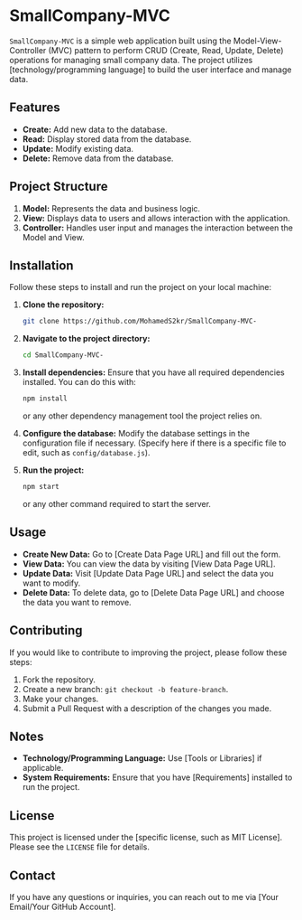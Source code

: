 # SmallCompany-MVC

`SmallCompany-MVC` is a simple web application built using the Model-View-Controller (MVC) pattern to perform CRUD (Create, Read, Update, Delete) operations for managing small company data. The project utilizes [technology/programming language] to build the user interface and manage data.

## Features

- **Create:** Add new data to the database.
- **Read:** Display stored data from the database.
- **Update:** Modify existing data.
- **Delete:** Remove data from the database.

## Project Structure

1. **Model:** Represents the data and business logic.
2. **View:** Displays data to users and allows interaction with the application.
3. **Controller:** Handles user input and manages the interaction between the Model and View.

## Installation

Follow these steps to install and run the project on your local machine:

1. **Clone the repository:**
    ```bash
    git clone https://github.com/MohamedS2kr/SmallCompany-MVC-
    ```

2. **Navigate to the project directory:**
    ```bash
    cd SmallCompany-MVC-
    ```

3. **Install dependencies:**
    Ensure that you have all required dependencies installed. You can do this with:
    ```bash
    npm install
    ```
    or any other dependency management tool the project relies on.

4. **Configure the database:**
    Modify the database settings in the configuration file if necessary. (Specify here if there is a specific file to edit, such as `config/database.js`).

5. **Run the project:**
    ```bash
    npm start
    ```
    or any other command required to start the server.

## Usage

- **Create New Data:** Go to [Create Data Page URL] and fill out the form.
- **View Data:** You can view the data by visiting [View Data Page URL].
- **Update Data:** Visit [Update Data Page URL] and select the data you want to modify.
- **Delete Data:** To delete data, go to [Delete Data Page URL] and choose the data you want to remove.

## Contributing

If you would like to contribute to improving the project, please follow these steps:

1. Fork the repository.
2. Create a new branch: `git checkout -b feature-branch`.
3. Make your changes.
4. Submit a Pull Request with a description of the changes you made.

## Notes

- **Technology/Programming Language:** Use [Tools or Libraries] if applicable.
- **System Requirements:** Ensure that you have [Requirements] installed to run the project.

## License

This project is licensed under the [specific license, such as MIT License]. Please see the `LICENSE` file for details.

## Contact

If you have any questions or inquiries, you can reach out to me via [Your Email/Your GitHub Account].

